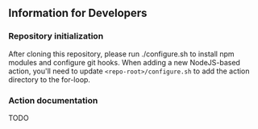 ## Information for Developers

### Repository initialization
After cloning this repository, please run ./configure.sh to install npm modules and configure git hooks. When adding a new NodeJS-based action, you'll need to update `<repo-root>/configure.sh` to add the action directory to the for-loop.

### Action documentation

TODO